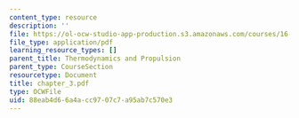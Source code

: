 ```yaml
---
content_type: resource
description: ''
file: https://ol-ocw-studio-app-production.s3.amazonaws.com/courses/16-01-unified-engineering-i-ii-iii-iv-fall-2005-spring-2006/88eab4d66a4acc9707c7a95ab7c570e3_chapter_3.pdf
file_type: application/pdf
learning_resource_types: []
parent_title: Thermodynamics and Propulsion
parent_type: CourseSection
resourcetype: Document
title: chapter_3.pdf
type: OCWFile
uid: 88eab4d6-6a4a-cc97-07c7-a95ab7c570e3
---
```

